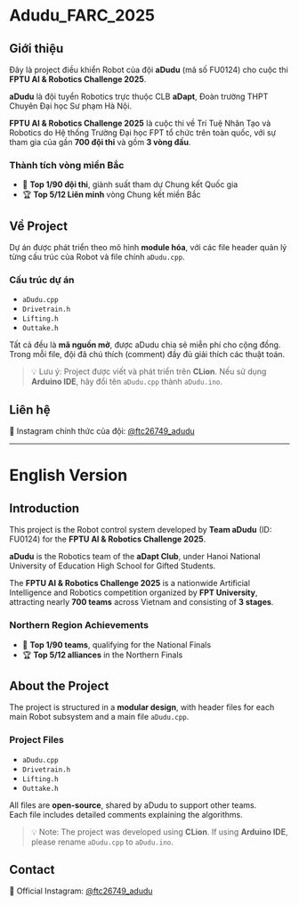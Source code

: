 # Adudu_FARC_2025

## Giới thiệu
Đây là project điều khiển Robot của đội **aDudu** (mã số FU0124) cho cuộc thi **FPTU AI & Robotics Challenge 2025**.  

**aDudu** là đội tuyển Robotics trực thuộc CLB **aDapt**, Đoàn trường THPT Chuyên Đại học Sư phạm Hà Nội.  

**FPTU AI & Robotics Challenge 2025** là cuộc thi về Trí Tuệ Nhân Tạo và Robotics do Hệ thống Trường Đại học FPT tổ chức trên toàn quốc, với sự tham gia của gần **700 đội thi** và gồm **3 vòng đấu**.  

### Thành tích vòng miền Bắc
- 🥇 **Top 1/90 đội thi**, giành suất tham dự Chung kết Quốc gia  
- 🏆 **Top 5/12 Liên minh** vòng Chung kết miền Bắc  

## Về Project
Dự án được phát triển theo mô hình **module hóa**, với các file header quản lý từng cấu trúc của Robot và file chính `aDudu.cpp`.  

### Cấu trúc dự án
- `aDudu.cpp`  
- `Drivetrain.h`  
- `Lifting.h`  
- `Outtake.h`  

Tất cả đều là **mã nguồn mở**, được aDudu chia sẻ miễn phí cho cộng đồng.  
Trong mỗi file, đội đã chú thích (comment) đầy đủ giải thích các thuật toán.  

> 💡 Lưu ý: Project được viết và phát triển trên **CLion**. Nếu sử dụng **Arduino IDE**, hãy đổi tên `aDudu.cpp` thành `aDudu.ino`.  

## Liên hệ
📩 Instagram chính thức của đội: [@ftc26749_adudu](https://www.instagram.com/ftc26749_adudu/)  

---

# English Version

## Introduction
This project is the Robot control system developed by **Team aDudu** (ID: FU0124) for the **FPTU AI & Robotics Challenge 2025**.  

**aDudu** is the Robotics team of the **aDapt Club**, under Hanoi National University of Education High School for Gifted Students.  

The **FPTU AI & Robotics Challenge 2025** is a nationwide Artificial Intelligence and Robotics competition organized by **FPT University**, attracting nearly **700 teams** across Vietnam and consisting of **3 stages**.  

### Northern Region Achievements
- 🥇 **Top 1/90 teams**, qualifying for the National Finals  
- 🏆 **Top 5/12 alliances** in the Northern Finals  

## About the Project
The project is structured in a **modular design**, with header files for each main Robot subsystem and a main file `aDudu.cpp`.  

### Project Files
- `aDudu.cpp`  
- `Drivetrain.h`  
- `Lifting.h`  
- `Outtake.h`  

All files are **open-source**, shared by aDudu to support other teams.  
Each file includes detailed comments explaining the algorithms.  

> 💡 Note: The project was developed using **CLion**. If using **Arduino IDE**, please rename `aDudu.cpp` to `aDudu.ino`.  

## Contact
📩 Official Instagram: [@ftc26749_adudu](https://www.instagram.com/ftc26749_adudu/)  

